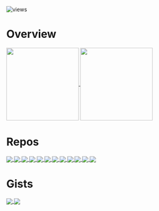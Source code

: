 <!-- https://github.com/antonkomarev/github-profile-views-counter -->
![views](https://komarev.com/ghpvc/?username=firguremout&color=fabd2f)

# Overview
<!-- https://github.com/anuraghazra/github-readme-stats -->
<!-- Add `&theme=gruvbox` to all <img> labels to apply gruvbox theme -->

<!-- Github stats -->
<a href="https://github.com/anuraghazra/github-readme-stats">
  <img height=190 align="center" src="https://github-readme-stats.vercel.app/api?username=figuremout&show_icons=true" />
</a>

<!-- Top langs -->
<a href="https://github.com/anuraghazra/github-readme-stats">
  <img height=190 align="center" src="https://github-readme-stats.vercel.app/api/top-langs/?username=figuremout&layout=compact&langs_count=8" />
</a>

# Repos
<!-- Extra Pins -->
<a href="https://github.com/figuremout/autocmd">
  <img align="center" src="https://github-readme-stats.vercel.app/api/pin/?username=figuremout&repo=autocmd" />
</a>
<a href="https://github.com/figuremout/sias_wifi">
  <img align="center" src="https://github-readme-stats.vercel.app/api/pin/?username=figuremout&repo=sias_wifi" />
</a>
<a href="https://github.com/figuremout/tuo">
  <img align="center" src="https://github-readme-stats.vercel.app/api/pin/?username=figuremout&repo=tuo" />
</a>
<a href="https://github.com/figuremout/godot-softwareUI-Demo">
  <img align="center" src="https://github-readme-stats.vercel.app/api/pin/?username=figuremout&repo=godot-softwareUI-Demo" />
</a>
<a href="https://github.com/figuremout/vhdlib">
  <img align="center" src="https://github-readme-stats.vercel.app/api/pin/?username=figuremout&repo=vhdlib" />
</a>
<a href="https://github.com/figuremout/matlib">
  <img align="center" src="https://github-readme-stats.vercel.app/api/pin/?username=figuremout&repo=matlib" />
</a>
<a href="https://github.com/figuremout/mycall">
  <img align="center" src="https://github-readme-stats.vercel.app/api/pin/?username=figuremout&repo=mycall" />
</a>
<a href="https://github.com/figuremout/myos">
  <img align="center" src="https://github-readme-stats.vercel.app/api/pin/?username=figuremout&repo=myos" />
</a>
<a href="https://github.com/figuremout/xx-server">
  <img align="center" src="https://github-readme-stats.vercel.app/api/pin/?username=figuremout&repo=xx-server" />
</a>
<a href="https://github.com/figuremout/TT">
  <img align="center" src="https://github-readme-stats.vercel.app/api/pin/?username=figuremout&repo=TT" />
</a>
<a href="https://github.com/figuremout/justdone">
  <img align="center" src="https://github-readme-stats.vercel.app/api/pin/?username=figuremout&repo=justdone" />
</a>
<a href="https://github.com/figuremout/figuremout.github.io">
  <img align="center" src="https://github-readme-stats.vercel.app/api/pin/?username=figuremout&repo=figuremout.github.io" />
</a>



# Gists
<a href="https://gist.github.com/figuremout/cf1f39d269a89c4f3542de2cb0108150">
  <img align="center" src="https://github-readme-stats.vercel.app/api/gist?id=cf1f39d269a89c4f3542de2cb0108150" />
</a>

<a href="https://gist.github.com/figuremout/598d7cfb7e610e81881cdad9f09f5a4a">
  <img align="center" src="https://github-readme-stats.vercel.app/api/gist?id=598d7cfb7e610e81881cdad9f09f5a4a" />
</a>

